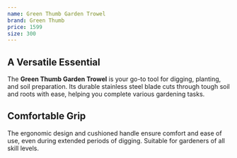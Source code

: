 ```yaml
--- 
name: Green Thumb Garden Trowel
brand: Green Thumb
price: 1599
size: 300
---
```


## A Versatile Essential  
The **Green Thumb Garden Trowel** is your go-to tool for digging, planting, and soil preparation. Its durable stainless steel blade cuts through tough soil and roots with ease, helping you complete various gardening tasks.

## Comfortable Grip  
The ergonomic design and cushioned handle ensure comfort and ease of use, even during extended periods of digging. Suitable for gardeners of all skill levels.
